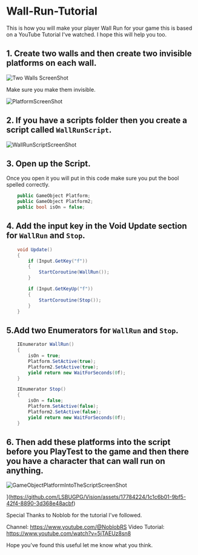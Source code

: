 # Wall-Run-Tutorial
 
This is how you will make your player Wall Run for your game this is based on a YouTube Tutorial I've watched.
I hope this will help you too.

## 1. Create two walls and then create two invisible platforms on each wall.
![Two Walls ScreenShot](https://github.com/LSBUGPG/Vision/assets/17784224/258f7007-9407-4dea-9a07-d6cf654882d1)

Make sure you make them invisible.

![PlatformScreenShot](https://github.com/LSBUGPG/Vision/assets/17784224/7d48c85a-0cc0-4fce-a5df-b605b5d5bc1a)

## 2. If you have a scripts folder then you create a script called `WallRunScript`.
![WallRunScriptScreenShot](https://github.com/LSBUGPG/Vision/assets/17784224/1f916629-cfaf-421f-b215-96cb1bb0482c)

## 3. Open up the Script.
Once you open it you will put in this code make sure you put the bool spelled correctly.
```.cs
    public GameObject Platform;
    public GameObject Platform2;
    public bool isOn = false;
```

## 4. Add the input key in the Void Update section for `WallRun` and `Stop`.
```.cs
    void Update()
    {
        if (Input.GetKey("f"))
        {
            StartCoroutine(WallRun());
        }

        if (Input.GetKeyUp("f"))
        {
            StartCoroutine(Stop());
        }
    }
```

## 5.Add two Enumerators for `WallRun` and `Stop`.
```.cs
    IEnumerator WallRun()
    {
        isOn = true;
        Platform.SetActive(true);
        Platform2.SetActive(true);
        yield return new WaitForSeconds(0f);
    }

    IEnumerator Stop()
    {
        isOn = false;
        Platform.SetActive(false);
        Platform2.SetActive(false);
        yield return new WaitForSeconds(0f);
    }
```

## 6. Then add these platforms into the script before you PlayTest to the game and then there you have a character that can wall run on anything.

![GameObjectPlatformIntoTheScriptScreenShot](https://github.com/LSBUGPG/Vision/assets/17784224/c35ad21e-fef5-4f40-8ce7-63e7291fb3cb)

[](https://github.com/LSBUGPG/Vision/assets/17784224/1c1c6b01-9bf5-42f4-8890-3d368e48acbf)](https://github.com/LSBUGPG/Vision/assets/17784224/1c1c6b01-9bf5-42f4-8890-3d368e48acbf)

Special Thanks to Noblob for the tutorial I've followed.

Channel: https://www.youtube.com/@NoblobRS
Video Tutorial: https://www.youtube.com/watch?v=5jTAEUz8sn8

Hope you've found this useful let me know what you think.
